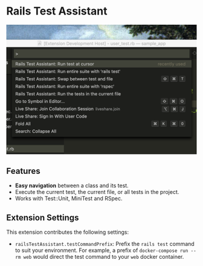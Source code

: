 # Rails Test Assistant

![A screenshot of the extension in action](https://raw.githubusercontent.com/jsrn/rails_test_assistant/main/rta-sample.png)

## Features

* **Easy navigation** between a class and its test.
* Execute the current test, the current file, or all tests in the project.
* Works with Test::Unit, MiniTest and RSpec.

## Extension Settings

This extension contributes the following settings:

* `railsTestAssistant.testCommandPrefix`: Prefix the `rails test` command to suit your environment. For example, a prefix of `docker-compose run --rm web` would direct the test command to your `web` docker container.
